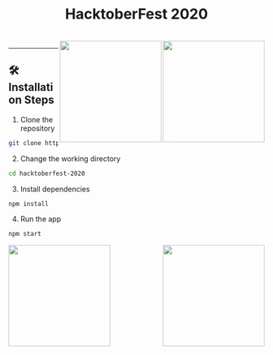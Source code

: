 <h1 align="center">
  HacktoberFest 2020
</h1>

<br /> 
<img align="right" src="https://hacktoberfestswaglist.com/img/Hacktoberfest_20.jpg" width="200px" height="200px"/>
<img align="right" src="https://hacktoberfestswaglist.com/img/Hacktoberfest_20.jpg" width="200px" height="200px"/>
<hr />


## 🛠️ Installation Steps

1. Clone the repository

```bash
git clone https://github.com/javascript-spec/hacktoberfest-2020.git
```

2. Change the working directory

```bash
cd hacktoberfest-2020
```

3. Install dependencies

```bash
npm install
```

4. Run the app

```bash
npm start
```

<img align="right" src ="https://media0.giphy.com/media/ln7z2eWriiQAllfVcn/source.gif" width="200px" height="200px" />

<img src="https://camo.githubusercontent.com/e15e75521862be103c834df436a8f9e075c945e5/68747470733a2f2f6d656469612e67697068792e636f6d2f6d656469612f6475334a336358797a686a3735494f6776412f67697068792e676966" width="200px" height="200px"/>
